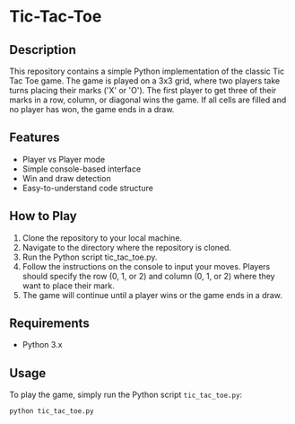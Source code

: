# Tic-Tac-Toe
## Description
This repository contains a simple Python implementation of the classic Tic Tac Toe game. The game is played on a 3x3 grid, where two players take turns placing their marks ('X' or 'O'). The first player to get three of their marks in a row, column, or diagonal wins the game. If all cells are filled and no player has won, the game ends in a draw.
## Features
- Player vs Player mode
- Simple console-based interface
- Win and draw detection
- Easy-to-understand code structure
## How to Play
1. Clone the repository to your local machine.
2. Navigate to the directory where the repository is cloned.
3. Run the Python script tic_tac_toe.py.
4. Follow the instructions on the console to input your moves. Players should specify the row (0, 1, or 2) and column (0, 1, or 2) where they want to place their mark.
5. The game will continue until a player wins or the game ends in a draw.
## Requirements
- Python 3.x
## Usage
To play the game, simply run the Python script `tic_tac_toe.py`:

```bash
python tic_tac_toe.py
